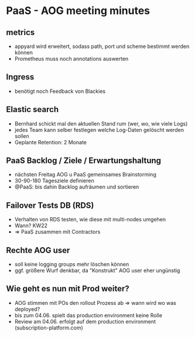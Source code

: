 # PaaS - AOG meeting minutes

## metrics

- appyard wird erweitert, sodass path, port und scheme bestimmt werden können
- Prometheus muss noch annotations auswerten

## Ingress

- benötigt noch Feedback von Blackies

## Elastic search

- Bernhard schickt mal den aktuellen Stand rum (wer, wo, wie viele Logs)
- jedes Team kann selber festlegen welche Log-Daten gelöscht werden sollen
- Geplante Retention: 2 Monate

## PaaS Backlog / Ziele / Erwartungshaltung

- nächsten Freitag AOG u PaaS gemeinsames Brainstorming
- 30-90-180 Tagesziele definieren
- @PaaS: bis dahin Backlog aufräumen und sortieren

## Failover Tests DB (RDS)

- Verhalten von RDS testen, wie diese mit multi-nodes umgehen
- Wann? KW22 
- => PaaS zusammen mit Contractors

## Rechte AOG user

- soll keine logging groups mehr löschen können
- ggf. größere Wurf denkbar, da "Konstrukt" AOG user eher ungünstig

## Wie geht es nun mit Prod weiter?

- AOG stimmen mit POs den rollout Prozess ab => wann wird wo was deployed?
- bis zum 04.06. spielt das production environment keine Rolle
- Review am 04.06. erfolgt auf dem production environment (subscription-platform.com)
